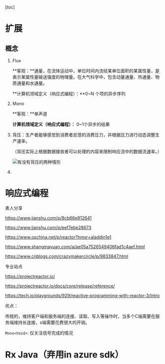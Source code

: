 [toc]

# 扩展

## 概念

1. Flux 

   **客观：**通量，在流体运动中，单位时间内流经某单位面积的某属性量，是表示某属性量输送强度的物理量。在大气科学中，包含动量通量、热通量、物质通量和水通量。

   **计算机领域定义（响应式编程）：**0~N 个项的异步序列

2. Mono 

   **客观：**单声道

   **计算机领域定义（响应式编程）：** 0~1个异步的结果	

3. 背压：生产者能够感觉到消费者反馈的消费压力，并根据压力进行动态调整生产速率。

   （背压实际上根据数据接收者可以处理的内容来限制响应流中的数据流速率。）

   ![有没有背压的两种情形](https://resource.shangmayuan.com/droxy-blog/2020/09/29/4c57cdb3dcdf4cffbd69f77af1251bc2-1.jpg)

4. 

# 响应式编程

素人分享

https://www.jianshu.com/p/8cb66e912641

https://www.jianshu.com/p/eef7ebe28673

https://www.oschina.net/p/reactor?hmsr=aladdin1e1

https://www.shangmayuan.com/a/ae05a7526549406fad1c4aef.html

https://www.cnblogs.com/crazymakercircle/p/9833847.html



专业站点

https://projectreactor.io/

https://projectreactor.io/docs/core/release/reference/

https://tech.io/playgrounds/929/reactive-programming-with-reactor-3/Intro



优点：

传统的，维持客户端和服务端的连接、读取、写入等操作时，当多个C端需要在服务端维持长连接，s端需要花费很大的开销。



`Mono<Void>`: 仅关注信号完成的情况





# Rx Java（弃用in azure sdk）






